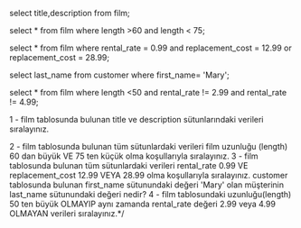 select title,description from film;

select * from film where length >60 and length < 75;

select * from film where rental_rate = 0.99 and replacement_cost = 12.99 or replacement_cost = 28.99;

select last_name from customer where first_name= 'Mary';

select * from film where length <50 and rental_rate != 2.99 and rental_rate != 4.99;



1 - film tablosunda bulunan title ve description sütunlarındaki verileri sıralayınız.

2 - film tablosunda bulunan tüm sütunlardaki verileri film uzunluğu (length) 60 dan büyük VE 75 ten küçük olma koşullarıyla sıralayınız.
3 - film tablosunda bulunan tüm sütunlardaki verileri rental_rate 0.99 VE replacement_cost 12.99 VEYA 28.99 olma koşullarıyla sıralayınız.
customer tablosunda bulunan first_name sütunundaki değeri 'Mary' olan müşterinin last_name sütunundaki değeri nedir?
4 - film tablosundaki uzunluğu(length) 50 ten büyük OLMAYIP aynı zamanda rental_rate değeri 2.99 veya 4.99 OLMAYAN verileri sıralayınız.*/